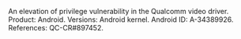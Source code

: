 An elevation of privilege vulnerability in the Qualcomm video driver. Product: Android. Versions: Android kernel. Android ID: A-34389926. References: QC-CR#897452.